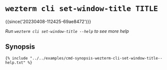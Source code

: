 # `wezterm cli set-window-title TITLE`

{{since('20230408-112425-69ae8472')}}

*Run `wezterm cli set-window-title --help` to see more help*

## Synopsis

```console
{% include "../../examples/cmd-synopsis-wezterm-cli-set-window-title--help.txt" %}
```
